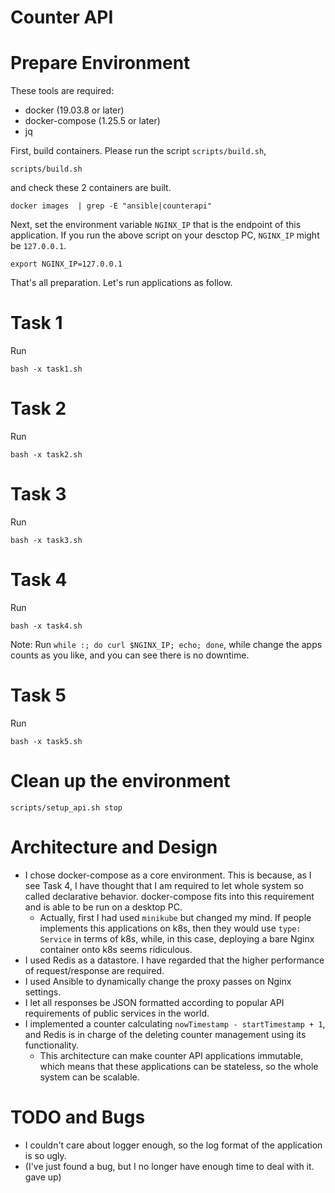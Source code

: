 # Counter API

# Prepare Environment

These tools are required:

* docker (19.03.8 or later)
* docker-compose (1.25.5 or later)
* jq

First, build containers. Please run the script `scripts/build.sh`,

```
scripts/build.sh
```

and check these 2 containers are built.

```
docker images  | grep -E "ansible|counterapi"
```

Next, set the environment variable `NGINX_IP` that is the endpoint of this application. If you run the above script on your desctop PC, `NGINX_IP` might be `127.0.0.1`.

```
export NGINX_IP=127.0.0.1
```

That's all preparation. Let's run applications as follow.

# Task 1

Run

```
bash -x task1.sh
```

# Task 2

Run

```
bash -x task2.sh
```

# Task 3

Run

```
bash -x task3.sh
```

# Task 4

Run

```
bash -x task4.sh
```

Note: Run `while :; do curl $NGINX_IP; echo; done`, while change the apps counts as you like, and you can see there is no downtime.

# Task 5

Run

```
bash -x task5.sh
```

# Clean up the environment

```
scripts/setup_api.sh stop
```

# Architecture and Design

* I chose docker-compose as a core environment. This is because, as I see Task 4, I have thought that I am required to let whole system so called declarative behavior. docker-compose fits into this requirement and is able to be run on a desktop PC.
  * Actually, first I had used `minikube` but changed my mind. If people implements this applications on k8s, then they would use `type: Service` in terms of k8s, while, in this case, deploying a bare Nginx container onto k8s seems ridiculous.
* I used Redis as a datastore. I have regarded that the higher performance of request/response are required.
* I used Ansible to dynamically change the proxy passes on Nginx settings.
* I let all responses be JSON formatted according to popular API requirements of public services in the world.
* I implemented a counter calculating `nowTimestamp - startTimestamp + 1`, and Redis is in charge of the deleting counter management using its functionality.
  * This architecture can make counter API applications immutable, which means that these applications can be stateless, so the whole system can be scalable.

# TODO and Bugs

* I couldn't care about logger enough, so the log format of the application is so ugly.
* (I've just found a bug, but I no longer have enough time to deal with it. gave up)
